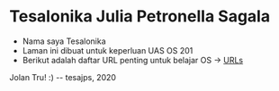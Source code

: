 ---
---

# Tesalonika Julia Petronella Sagala

* Nama saya Tesalonika
* Laman ini dibuat untuk keperluan UAS OS 201
* Berikut adalah daftar URL penting untuk belajar OS -> [URLs](URLs/)

Jolan Tru! :)
-- tesajps, 2020
